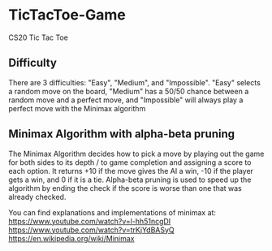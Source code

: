 # TicTacToe-Game
CS20 Tic Tac Toe

## Difficulty
There are 3 difficulties: "Easy", "Medium", and "Impossible".
"Easy" selects a random move on the board, "Medium" has a 50/50 chance between a random move and a perfect move, and "Impossible" will always play a perfect move with the Minimax algorithm

## Minimax Algorithm with alpha-beta pruning
The Minimax Algorithm decides how to pick a move by playing out the game for both sides to its depth / to game completion and assigning a score to each option.
It returns +10 if the move gives the AI a win, -10 if the player gets a win, and 0 if it is a tie.
Alpha-beta pruning is used to speed up the algorithm by ending the check if the score is worse than one that was already checked.

You can find explanations and implementations of minimax at:
https://www.youtube.com/watch?v=l-hh51ncgDI
https://www.youtube.com/watch?v=trKjYdBASyQ
https://en.wikipedia.org/wiki/Minimax
